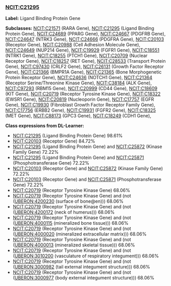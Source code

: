 
### [NCIT:C21295](http://purl.obolibrary.org/obo/NCIT_C21295)
**Label:** Ligand Binding Protein Gene

**Subclasses:** [NCIT:C21571](http://purl.obolibrary.org/obo/NCIT_C21571) (RARA Gene), [NCIT:C21295](http://purl.obolibrary.org/obo/NCIT_C21295) (Ligand Binding Protein Gene), [NCIT:C24689](http://purl.obolibrary.org/obo/NCIT_C24689) (PPARG Gene), [NCIT:C24667](http://purl.obolibrary.org/obo/NCIT_C24667) (PDGFRB Gene), [NCIT:C24647](http://purl.obolibrary.org/obo/NCIT_C24647) (NTRK3 Gene), [NCIT:C24666](http://purl.obolibrary.org/obo/NCIT_C24666) (PDGFRA Gene), [NCIT:C20103](http://purl.obolibrary.org/obo/NCIT_C20103) (Receptor Gene), [NCIT:C20988](http://purl.obolibrary.org/obo/NCIT_C20988) (Cell Adhesion Molecule Gene), [NCIT:C24649](http://purl.obolibrary.org/obo/NCIT_C24649) (NUP214 Gene), [NCIT:C19929](http://purl.obolibrary.org/obo/NCIT_C19929) (FGFR1 Gene), [NCIT:C18551](http://purl.obolibrary.org/obo/NCIT_C18551) (NTRK1 Gene), [NCIT:C18255](http://purl.obolibrary.org/obo/NCIT_C18255) (PTCH1 Gene), [NCIT:C20709](http://purl.obolibrary.org/obo/NCIT_C20709) (Nuclear Receptor Gene), [NCIT:C18257](http://purl.obolibrary.org/obo/NCIT_C18257) (RET Gene), [NCIT:C28533](http://purl.obolibrary.org/obo/NCIT_C28533) (Transport Protein Gene), [NCIT:C97430](http://purl.obolibrary.org/obo/NCIT_C97430) (CRLF2 Gene), [NCIT:C26131](http://purl.obolibrary.org/obo/NCIT_C26131) (Growth Factor Receptor Gene), [NCIT:C21366](http://purl.obolibrary.org/obo/NCIT_C21366) (BMPR1A Gene), [NCIT:C21365](http://purl.obolibrary.org/obo/NCIT_C21365) (Bone Morphogenetic Protein Receptor Gene), [NCIT:C24636](http://purl.obolibrary.org/obo/NCIT_C24636) (NOTCH1 Gene), [NCIT:C21364](http://purl.obolibrary.org/obo/NCIT_C21364) (Receptor Serine/Threonine Kinase Gene), [NCIT:C38184](http://purl.obolibrary.org/obo/NCIT_C38184) (ALK Gene), [NCIT:C97293](http://purl.obolibrary.org/obo/NCIT_C97293) (RBM15 Gene), [NCIT:C20999](http://purl.obolibrary.org/obo/NCIT_C20999) (CD44 Gene), [NCIT:C18609](http://purl.obolibrary.org/obo/NCIT_C18609) (KIT Gene), [NCIT:C20719](http://purl.obolibrary.org/obo/NCIT_C20719) (Receptor Tyrosine Kinase Gene), [NCIT:C18322](http://purl.obolibrary.org/obo/NCIT_C18322) (EWSR1 Gene), [NCIT:C20819](http://purl.obolibrary.org/obo/NCIT_C20819) (Nucleoporin Gene), [NCIT:C17757](http://purl.obolibrary.org/obo/NCIT_C17757) (EGFR Gene), [NCIT:C19930](http://purl.obolibrary.org/obo/NCIT_C19930) (Fibroblast Growth Factor Receptor Family Gene), [NCIT:C17756](http://purl.obolibrary.org/obo/NCIT_C17756) (ERBB2 Gene), [NCIT:C19931](http://purl.obolibrary.org/obo/NCIT_C19931) (FGFR2 Gene), [NCIT:C18325](http://purl.obolibrary.org/obo/NCIT_C18325) (MET Gene), [NCIT:C88173](http://purl.obolibrary.org/obo/NCIT_C88173) (GPC3 Gene), [NCIT:C18249](http://purl.obolibrary.org/obo/NCIT_C18249) (CDH1 Gene), 

**Class expressions from DL-Learner:**

- [NCIT:C21295](http://purl.obolibrary.org/obo/NCIT_C21295) (Ligand Binding Protein Gene) 98.61%
- [NCIT:C20103](http://purl.obolibrary.org/obo/NCIT_C20103) (Receptor Gene) 84.72%
- [NCIT:C21295](http://purl.obolibrary.org/obo/NCIT_C21295) (Ligand Binding Protein Gene) and [NCIT:C25872](http://purl.obolibrary.org/obo/NCIT_C25872) (Kinase Family Gene) 72.22%
- [NCIT:C21295](http://purl.obolibrary.org/obo/NCIT_C21295) (Ligand Binding Protein Gene) and [NCIT:C25871](http://purl.obolibrary.org/obo/NCIT_C25871) (Phosphotransferase Gene) 72.22%
- [NCIT:C20103](http://purl.obolibrary.org/obo/NCIT_C20103) (Receptor Gene) and [NCIT:C25872](http://purl.obolibrary.org/obo/NCIT_C25872) (Kinase Family Gene) 72.22%
- [NCIT:C20103](http://purl.obolibrary.org/obo/NCIT_C20103) (Receptor Gene) and [NCIT:C25871](http://purl.obolibrary.org/obo/NCIT_C25871) (Phosphotransferase Gene) 72.22%
- [NCIT:C20719](http://purl.obolibrary.org/obo/NCIT_C20719) (Receptor Tyrosine Kinase Gene) 68.06%
- [NCIT:C20719](http://purl.obolibrary.org/obo/NCIT_C20719) (Receptor Tyrosine Kinase Gene) and (not ([UBERON:4200230](http://purl.obolibrary.org/obo/UBERON_4200230) (surface of bone@en))) 68.06%
- [NCIT:C20719](http://purl.obolibrary.org/obo/NCIT_C20719) (Receptor Tyrosine Kinase Gene) and (not ([UBERON:4200172](http://purl.obolibrary.org/obo/UBERON_4200172) (neck of humerus))) 68.06%
- [NCIT:C20719](http://purl.obolibrary.org/obo/NCIT_C20719) (Receptor Tyrosine Kinase Gene) and (not ([UBERON:4000115](http://purl.obolibrary.org/obo/UBERON_4000115) (mineralized bone tissue))) 68.06%
- [NCIT:C20719](http://purl.obolibrary.org/obo/NCIT_C20719) (Receptor Tyrosine Kinase Gene) and (not ([UBERON:4000020](http://purl.obolibrary.org/obo/UBERON_4000020) (mineralized extracellular matrix))) 68.06%
- [NCIT:C20719](http://purl.obolibrary.org/obo/NCIT_C20719) (Receptor Tyrosine Kinase Gene) and (not ([UBERON:4000013](http://purl.obolibrary.org/obo/UBERON_4000013) (mineralized skeletal tissue))) 68.06%
- [NCIT:C20719](http://purl.obolibrary.org/obo/NCIT_C20719) (Receptor Tyrosine Kinase Gene) and (not ([UBERON:3010200](http://purl.obolibrary.org/obo/UBERON_3010200) (vasculature of respiratory integument))) 68.06%
- [NCIT:C20719](http://purl.obolibrary.org/obo/NCIT_C20719) (Receptor Tyrosine Kinase Gene) and (not ([UBERON:3000982](http://purl.obolibrary.org/obo/UBERON_3000982) (tail external integument structure))) 68.06%
- [NCIT:C20719](http://purl.obolibrary.org/obo/NCIT_C20719) (Receptor Tyrosine Kinase Gene) and (not ([UBERON:3000977](http://purl.obolibrary.org/obo/UBERON_3000977) (body external integument structure))) 68.06%


